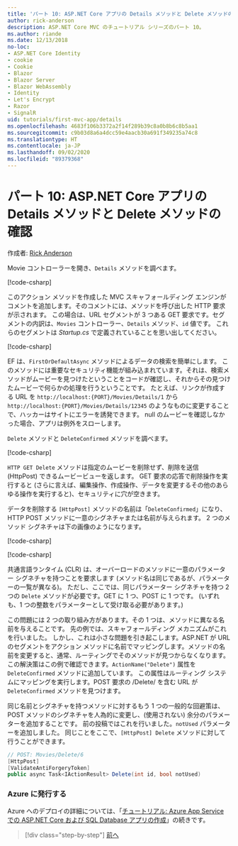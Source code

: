 ```yaml
---
title: 'パート 10: ASP.NET Core アプリの Details メソッドと Delete メソッドの確認'
author: rick-anderson
description: ASP.NET Core MVC のチュートリアル シリーズのパート 10。
ms.author: riande
ms.date: 12/13/2018
no-loc:
- ASP.NET Core Identity
- cookie
- Cookie
- Blazor
- Blazor Server
- Blazor WebAssembly
- Identity
- Let's Encrypt
- Razor
- SignalR
uid: tutorials/first-mvc-app/details
ms.openlocfilehash: 4683f106b3372a2f14f289b39c8a0b8b6c8b5aa1
ms.sourcegitcommit: c9b03d8a6a4dcc59e4aacb30a691f349235a74c8
ms.translationtype: HT
ms.contentlocale: ja-JP
ms.lasthandoff: 09/02/2020
ms.locfileid: "89379368"
---
```

# <a name="part-10-examine-the-details-and-delete-methods-of-an-aspnet-core-app"></a>パート 10: ASP.NET Core アプリの Details メソッドと Delete メソッドの確認

作成者: [Rick Anderson](https://twitter.com/RickAndMSFT)

Movie コントローラーを開き、`Details` メソッドを調べます。

[!code-csharp[](start-mvc/sample/MvcMovie22/Controllers/MoviesController.cs?name=snippet_details)]

このアクション メソッドを作成した MVC スキャフォールディング エンジンがコメントを追加します。そのコメントには、メソッドを呼び出した HTTP 要求が示されます。 この場合は、URL セグメントが 3 つある GET 要求です。セグメントの内訳は、`Movies` コントローラー、`Details` メソッド、`id` 値です。 これらのセグメントは *Startup.cs* で定義されていることを思い出してください。

[!code-csharp[](start-mvc/sample/MvcMovie3/Startup.cs?highlight=5&name=snippet_1)]

EF は、`FirstOrDefaultAsync` メソッドによるデータの検索を簡単にします。 このメソッドには重要なセキュリティ機能が組み込まれています。それは、検索メソッドがムービーを見つけたということをコードが確認し、それからその見つけたムービーで何らかの処理を行うということです。 たとえば、リンクが作成する URL を `http://localhost:{PORT}/Movies/Details/1` から `http://localhost:{PORT}/Movies/Details/12345` のようなものに変更することで、ハッカーはサイトにエラーを誘発できます。 null のムービーを確認しなかった場合、アプリは例外をスローします。

`Delete` メソッドと `DeleteConfirmed` メソッドを調べます。

[!code-csharp[](start-mvc/sample/MvcMovie22/Controllers/MoviesController.cs?name=snippet_delete)]

`HTTP GET Delete` メソッドは指定のムービーを削除せず、削除を送信 (HttpPost) できるムービービューを返します。 GET 要求の応答で削除操作を実行すると (さらに言えば、編集操作、作成操作、データを変更するその他のあらゆる操作を実行すると)、セキュリティに穴が空きます。

データを削除する `[HttpPost]` メソッドの名前は「`DeleteConfirmed`」になり、HTTP POST メソッドに一意のシグネチャまたは名前が与えられます。 2 つのメソッド シグネチャは下の画像のようになります。

[!code-csharp[](start-mvc/sample/MvcMovie/Controllers/MoviesController.cs?name=snippet_delete2)]

[!code-csharp[](start-mvc/sample/MvcMovie/Controllers/MoviesController.cs?name=snippet_delete3)]

共通言語ランタイム (CLR) は、オーバーロードのメソッドに一意のパラメーター シグネチャを持つことを要求します (メソッド名は同じであるが、パラメーターの一覧が異なる)。 ただし、ここでは、同じパラメーター シグネチャを持つ 2 つの `Delete` メソッドが必要です。GET に 1 つ、POST に 1 つです。 (いずれも、1 つの整数をパラメーターとして受け取る必要があります。)

この問題には 2 つの取り組み方があります。その 1 つは、メソッドに異なる名前を与えることです。 先の例では、スキャフォールディング メカニズムがこれを行いました。 しかし、これは小さな問題を引き起こします。ASP.NET が URL のセグメントをアクション メソッドに名前でマッピングします。メソッドの名前を変更すると、通常、ルーティングでそのメソッドが見つからなくなります。 この解決策はこの例で確認できます。`ActionName("Delete")` 属性を `DeleteConfirmed` メソッドに追加しています。 この属性はルーティング システムにマッピングを実行します。POST 要求の /Delete/ を含む URL が `DeleteConfirmed` メソッドを見つけます。

同じ名前とシグネチャを持つメソッドに対するもう 1 つの一般的な回避策は、POST メソッドのシグネチャを人為的に変更し、(使用されない) 余分のパラメーターを追加することです。 前の投稿ではこれを行いました。`notUsed` パラメーターを追加しました。 同じことをここで、`[HttpPost] Delete` メソッドに対して行うことができます。

```csharp
// POST: Movies/Delete/6
[HttpPost]
[ValidateAntiForgeryToken]
public async Task<IActionResult> Delete(int id, bool notUsed)
```

### <a name="publish-to-azure"></a>Azure に発行する

Azure へのデプロイの詳細については、「[チュートリアル: Azure App Service での ASP.NET Core および SQL Database アプリの作成](/azure/app-service/tutorial-dotnetcore-sqldb-app)」の続きです。

> [!div class="step-by-step"]
> [前へ](validation.md)
